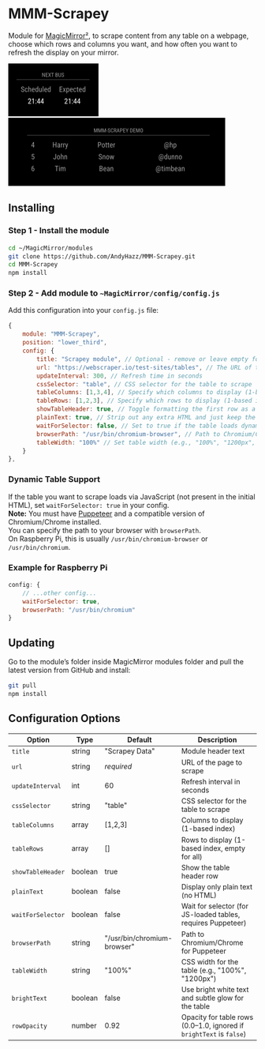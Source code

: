 # MMM-Scrapey

Module for [MagicMirror²](https://github.com/MichMich/MagicMirror/), to scrape content from any table on a webpage, choose which rows and columns you want, and how often you want to refresh the display on your mirror.

![Alt text](/img/demo.png "A preview of the MMM-Scrapey module showing bus times.")
![Alt text](/img/demo-2.png "A preview of the MMM-Scrapey module reading from a scrape test page.")

## Installing

### Step 1 - Install the module
```sh
cd ~/MagicMirror/modules
git clone https://github.com/AndyHazz/MMM-Scrapey.git
cd MMM-Scrapey
npm install
```

### Step 2 - Add module to `~MagicMirror/config/config.js`
Add this configuration into your `config.js` file:
```js
{
    module: "MMM-Scrapey",
    position: "lower_third",
    config: {
        title: "Scrapey module", // Optional - remove or leave empty for no title
        url: "https://webscraper.io/test-sites/tables", // The URL of the page with the table to scrape
        updateInterval: 300, // Refresh time in seconds
        cssSelector: "table", // CSS selector for the table to scrape
        tableColumns: [1,3,4], // Specify which columns to display (1-based index)
        tableRows: [1,2,3], // Specify which rows to display (1-based index), leave empty to show all
        showTableHeader: true, // Toggle formatting the first row as a table header
        plainText: true, // Strip out any extra HTML and just keep the plain text content
        waitForSelector: false, // Set to true if the table loads dynamically via JavaScript
        browserPath: "/usr/bin/chromium-browser", // Path to Chromium/Chrome for Puppeteer (change if needed)
        tableWidth: "100%" // Set table width (e.g., "100%", "1200px", etc.)
    }
},
```

### Dynamic Table Support

If the table you want to scrape loads via JavaScript (not present in the initial HTML), set `waitForSelector: true` in your config.  
**Note:** You must have [Puppeteer](https://pptr.dev/) and a compatible version of Chromium/Chrome installed.  
You can specify the path to your browser with `browserPath`.  
On Raspberry Pi, this is usually `/usr/bin/chromium-browser` or `/usr/bin/chromium`.

### Example for Raspberry Pi
```js
config: {
    // ...other config...
    waitForSelector: true,
    browserPath: "/usr/bin/chromium"
}
```

## Updating
Go to the module’s folder inside MagicMirror modules folder and pull the latest version from GitHub and install:
```sh
git pull
npm install
```

## Configuration Options

| Option            | Type      | Default                        | Description                                                                 |
|-------------------|-----------|--------------------------------|-----------------------------------------------------------------------------|
| `title`           | string    | "Scrapey Data"                 | Module header text                                                          |
| `url`             | string    | *required*                     | URL of the page to scrape                                                   |
| `updateInterval`  | int       | 60                             | Refresh interval in seconds                                                 |
| `cssSelector`     | string    | "table"                        | CSS selector for the table to scrape                                        |
| `tableColumns`    | array     | [1,2,3]                        | Columns to display (1-based index)                                          |
| `tableRows`       | array     | []                             | Rows to display (1-based index, empty for all)                              |
| `showTableHeader` | boolean   | true                           | Show the table header row                                                   |
| `plainText`       | boolean   | false                          | Display only plain text (no HTML)                                           |
| `waitForSelector` | boolean   | false                          | Wait for selector (for JS-loaded tables, requires Puppeteer)                |
| `browserPath`     | string    | "/usr/bin/chromium-browser"    | Path to Chromium/Chrome for Puppeteer                                       |
| `tableWidth`      | string    | "100%"                         | CSS width for the table (e.g., "100%", "1200px")                            |
| `brightText`      | boolean   | false                          | Use bright white text and subtle glow for the table                         |
| `rowOpacity`      | number    | 0.92                           | Opacity for table rows (0.0–1.0, ignored if `brightText` is `false`)           |
